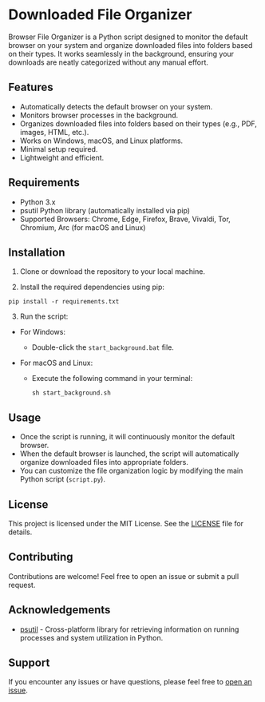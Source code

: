 # Downloaded File Organizer

Browser File Organizer is a Python script designed to monitor the default browser on your system and organize downloaded files into folders based on their types. It works seamlessly in the background, ensuring your downloads are neatly categorized without any manual effort.

## Features

- Automatically detects the default browser on your system.
- Monitors browser processes in the background.
- Organizes downloaded files into folders based on their types (e.g., PDF, images, HTML, etc.).
- Works on Windows, macOS, and Linux platforms.
- Minimal setup required.
- Lightweight and efficient.

## Requirements

- Python 3.x
- psutil Python library (automatically installed via pip)
- Supported Browsers: Chrome, Edge, Firefox, Brave, Vivaldi, Tor, Chromium, Arc (for macOS and Linux)

## Installation

1. Clone or download the repository to your local machine.

2. Install the required dependencies using pip:
  ```
  pip install -r requirements.txt
  ```

3. Run the script:

- For Windows:
  - Double-click the `start_background.bat` file.

- For macOS and Linux:
  - Execute the following command in your terminal:

    ```
    sh start_background.sh
    ```

## Usage

- Once the script is running, it will continuously monitor the default browser.
- When the default browser is launched, the script will automatically organize downloaded files into appropriate folders.
- You can customize the file organization logic by modifying the main Python script (`script.py`).

## License

This project is licensed under the MIT License. See the [LICENSE](LICENSE) file for details.

## Contributing

Contributions are welcome! Feel free to open an issue or submit a pull request.

## Acknowledgements

- [psutil](https://github.com/giampaolo/psutil) - Cross-platform library for retrieving information on running processes and system utilization in Python.

## Support

If you encounter any issues or have questions, please feel free to [open an issue](https://github.com/SpecialSpicy/Downloaded-File-Organizer/issues/new).
